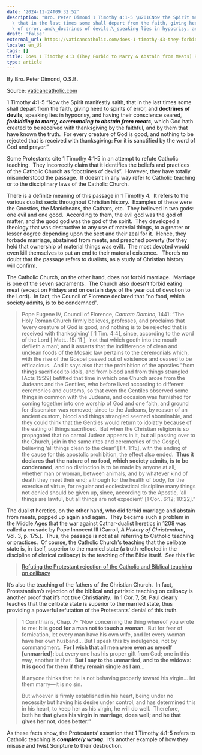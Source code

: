 ```yaml
---
date: '2024-11-24T09:32:52'
description: "Bro. Peter Dimond 1 Timothy 4:1-5 \u201CNow the Spirit manifestly saith,\
  \ that in the last times some shall depart from the faith, giving heed to spirits\
  \ of error, and\_doctrines of devils,\_speaking lies in hypocrisy, and [...]"
draft: 'false'
external_url: https://vaticancatholic.com/does-1-timothy-43-they-forbid-to-marry-abstain-from-meats-refer-to-catholics/
locale: en_US
tags: []
title: Does 1 Timothy 4:3 (They Forbid to Marry & Abstain from Meats) Refer to Catholics?
type: article
---
```




By Bro. Peter Dimond, O.S.B.

Source: [vaticancatholic.com](https://vaticancatholic.com/does-1-timothy-43-they-forbid-to-marry-abstain-from-meats-refer-to-catholics/)

<p>1 Timothy 4:1-5 “Now the Spirit manifestly saith, that in the last times some shall depart from the faith, giving heed to spirits of error, and <strong>doctrines of devils,</strong> speaking lies in hypocrisy, and having their conscience seared, <strong><em>f</em><em>orbidding to marry, commanding to abstain from meats</em></strong><strong>,</strong> which God hath created to be received with thanksgiving by the faithful, and by them that have known the truth.  For every creature of God is good, and nothing to be rejected that is received with thanksgiving: For it is sanctified by the word of God and prayer.”</p>

</blockquote>

<p>Some Protestants cite 1 Timothy 4:1-5 in an attempt to refute Catholic teaching.  They incorrectly claim that it identifies the beliefs and practices of the Catholic Church as “doctrines of devils”.  However, they have totally misunderstood the passage.  It doesn't in any way refer to Catholic teaching or to the disciplinary laws of the Catholic Church.</p>
<p>There is a definite meaning of this passage in 1 Timothy 4.  It refers to the various dualist sects throughout Christian history.  Examples of these were the Gnostics, the Manicheans, the Cathars, etc.  They believed in two gods: one evil and one good.  According to them, the evil god was the god of matter, and the good god was the god of the spirit.  They developed a theology that was destructive to any use of material things, to a greater or lesser degree depending upon the sect and their zeal for it.  Hence, they forbade marriage, abstained from meats, and preached poverty (for they held that ownership of material things was evil).  The most devoted would even kill themselves to put an end to their material existence.   There’s no doubt that the passage refers to dualists, as a study of Christian history will confirm.</p>
<p>The Catholic Church, on the other hand, does not forbid marriage.  Marriage is one of the seven sacraments.  The Church also doesn't forbid eating meat (except on Fridays and on certain days of the year out of devotion to the Lord).  In fact, the Council of Florence declared that “no food, which society admits, is to be condemned”.</p>

<blockquote>
<p>Pope Eugene IV, Council of Florence, <em>Cantate Domino</em>, 1441: “The Holy Roman Church firmly believes, professes, and proclaims that ‘every creature of God is good, and nothing is to be rejected that is received with thanksgiving’ [ 1 Tim. 4:4], since, according to the word of the Lord [ Matt.. 15: 11 ], ‘not that which goeth into the mouth defileth a man’;<strong> </strong>and it asserts that the indifference of clean and unclean foods of the Mosaic law pertains to the ceremonials which, with the rise of the Gospel passed out of existence and ceased to be efficacious.  And it says also that the prohibition of the apostles "from things sacrificed to idols, and from blood and from things strangled [Acts 15:29] befitted that time in which one Church arose from the Judeans and the Gentiles, who before lived according to different ceremonies and customs, so that even the Gentiles observed some things in common with the Judeans, and occasion was furnished for coming together into one worship of God and one faith, and ground for dissension was removed; since to the Judeans, by reason of an ancient custom, blood and things strangled seemed abominable, and they could think that the Gentiles would return to idolatry because of the eating of things sacrificed.  But when the Christian religion is so propagated that no carnal Judean appears in it, but all passing over to the Church, join in the same rites and ceremonies of the Gospel, believing ‘all things clean to the clean’ [Tit. 1:15], with the ending of the cause for this apostolic prohibition, the effect also ended.  <strong>Thus it declares that the nature of no food, which society admits, is to be condemned</strong>, and no distinction is to be made by anyone at all, whether man or woman, between animals, and by whatever kind of death they meet their end; although for the health of body, for the exercise of virtue, for regular and ecclesiastical discipline many things not denied should be given up, since, according to the Apostle, ‘all things are lawful, but all things are not expedient’ [1 Cor.. 6:12; 10:22].”</p>
</blockquote>
<p>The dualist heretics, on the other hand, who did forbid marriage and abstain from meats, popped up again and again.  They became such a problem in the Middle Ages that the war against Cathar-dualist heretics in 1208 was called a crusade by Pope Innocent III (Carroll, <em>A History of Christendom</em>, Vol. 3, p. 175.).  Thus, the passage is not at all referring to Catholic teaching or practices.  Of course, the Catholic Church's teaching that the celibate state is, in itself, superior to the married state (a truth reflected in the discipline of clerical celibacy) is the teaching of the Bible itself.  See this file:</p>

<blockquote>
<p><a href="https://www.mostholyfamilymonastery.com/celibacy_in_bible.php" target="_blank" rel="noopener">Refuting the Protestant rejection of the Catholic and Biblical teaching on celibacy</a></p>
</blockquote>
<p>It’s also the teaching of the fathers of the Christian Church.  In fact, Protestantism’s rejection of the biblical and patristic teaching on celibacy is another proof that it’s not true Christianity.  In 1 Cor. 7, St. Paul clearly teaches that the celibate state is superior to the married state, thus providing a powerful refutation of the Protestants’ denial of this truth.</p>

<blockquote>
<p>1 Corinthians, Chap. 7- “Now concerning the thing whereof you wrote to me: <strong>It is good for a man not to touch a woman</strong>.  But for fear of fornication, let every man have his own wife, and let every woman have her own husband… But I speak this by indulgence, not by commandment.  <strong>For I wish that all men were even as myself [unmarried]: </strong>but every one has his proper gift from God; one in this way, another in that.  <strong>But I say to the unmarried, and to the widows: It is good for them if they remain single as I am</strong>…</p>
<p><span class="selected">If anyone</span><span class=""> thinks that he is not behaving properly toward his virgin... </span><span class="">let them marry—it is no sin.</span></p>
<p><span class="selected">But whoever is firmly established in his heart, being under no necessity but having his desire under control, and has determined this in his heart, to keep her as his virgin, he will do well.  </span>Therefore, both <strong>he that gives his virgin in marriage, does well; and he that gives her not, does better.”</strong></p>
</blockquote>
<p style="text-align: left;">As these facts show, the Protestants’ assertion that 1 Timothy 4:1-5 refers to Catholic teaching is <strong><em>completely wrong</em></strong>.  It’s another example of how they misuse and twist Scripture to their destruction.</p>

